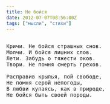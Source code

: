 ```yaml
---
title: Не бойся
date: 2012-07-07T08:56:00Z
tags: ["мысли", "стихи"]
---
```


<pre>

Кричи. Не бойся страшных снов.
Молчи. И бойся лишних слов.
Лети. Забудь о тяжести оков.
Твори. Не помня смерть грехов.

Расправив крылья, пой свободе,
Не помня серой непогоды,
В любви купаясь, как в природе,
Не бойся быть своей породы.

</pre>